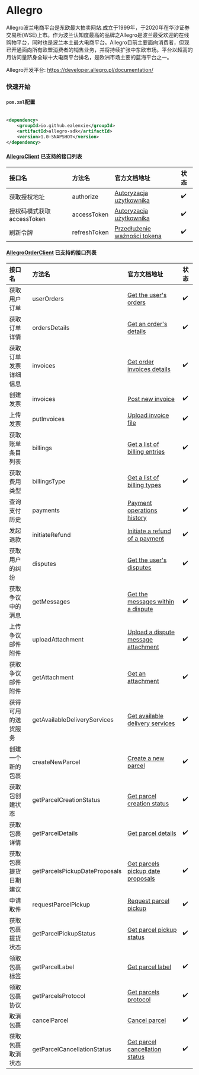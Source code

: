 Allegro
===========
<p>Allegro波兰电商平台是东欧最大拍卖网站.成立于1999年，于2020年在华沙证券交易所(WSE)上市。作为波兰认知度最高的品牌之Allegro是波兰最受欢迎的在线购物平台，同时也是波兰本土最大电商平台。Allegro目前主要面向消费者，但现已开通面向所有欧盟消费者的销售业务，并将持续扩张中东欧市场。平台以超高的月访问量跻身全球十大电商平台排名，是欧洲市场主要的蓝海平台之一。</p>

Allegro开发平台: https://developer.allegro.pl/documentation/

### 快速开始

#### `pom.xml`配置

```xml

<dependency>
    <groupId>io.github.ealenxie</groupId>
    <artifactId>allegro-sdk</artifactId>
    <version>1.0-SNAPSHOT</version>
</dependency>
```

#### [AllegroClient](https://github.com/EalenXie/sdk-all/blob/main/allegro-sdk/src/main/java/io/github/ealenxie/allegro/AllegroClient.java) 已支持的接口列表

| 接口名                | 方法名          | 官方文档地址                                                                                                              | 状态  |
|:-------------------|:-------------|:--------------------------------------------------------------------------------------------------------------------|:----|
| 获取授权地址             | authorize    | [Autoryzacja użytkownika](https://developer.allegro.pl/auth/#autoryzacja-u%c5%bcytkownika)                          | ✔️  |
| 授权码模式获取accessToken | accessToken  | [Autoryzacja użytkownika](https://developer.allegro.pl/auth/#autoryzacja-u%c5%bcytkownika)                          | ✔️  |
| 刷新令牌               | refreshToken | [Przedłużenie ważności tokena](https://developer.allegro.pl/auth/#przed%c5%82u%c5%bcenie-wa%c5%bcno%c5%9bci-tokena) | ✔️  |

#### [AllegroOrderClient](https://github.com/EalenXie/sdk-all/blob/main/allegro-sdk/src/main/java/io/github/ealenxie/allegro/AllegroOrderClient.java) 已支持的接口列表

| 接口名        | 方法名                           | 官方文档地址                                                                                                                       | 状态  |
|:-----------|:------------------------------|:-----------------------------------------------------------------------------------------------------------------------------|:----|
| 获取用户订单     | userOrders                    | [Get the user's orders](https://developer.allegro.pl/documentation/#operation/getListOfOrdersUsingGET)                       | ✔️  |
| 获取订单详情     | ordersDetails                 | [Get an order's details](https://developer.allegro.pl/documentation/#operation/getOrdersDetailsUsingGET)                     | ✔️  |
| 获取订单发票详细信息 | invoices                      | [Get order invoices details](https://developer.allegro.pl/documentation/#operation/getOrderInvoicesDetails)                  | ✔️  |
| 创建发票       | invoices                      | [Post new invoice](https://developer.allegro.pl/documentation/#operation/addOrderInvoicesMetadata)                           | ✔️  |
| 上传发票       | putInvoices                   | [Upload invoice file](https://developer.allegro.pl/documentation/#operation/uploadOrderInvoiceFile)                          | ✔️  |
| 获取账单条目列表   | billings                      | [Get a list of billing entries](https://developer.allegro.pl/documentation/#operation/getBillingEntries)                     | ✔️  |
| 获取费用类型     | billingsType                  | [Get a list of billing types](https://developer.allegro.pl/documentation/#operation/getBillingTypes)                         | ✔️  |
| 查询支付历史     | payments                      | [Payment operations history](https://developer.allegro.pl/documentation#operation/getAllegroParcelTrackingUsingGET)          | ✔️  |
| 发起退款       | initiateRefund                | [Initiate a refund of a payment](https://developer.allegro.pl/documentation/#operation/initiateRefund)                       | ✔️  |
| 获取用户的纠纷    | disputes                      | [Get the user's disputes](https://developer.allegro.pl/documentation/#tag/Disputes)                                          | ✔️  |
| 获取争议中的消息   | getMessages                   | [Get the messages within a dispute](https://developer.allegro.pl/documentation/#tag/Disputes)                                | ✔️  |
| 上传争议邮件附件   | uploadAttachment              | [Upload a dispute message attachment](https://developer.allegro.pl/documentation/#operation/uploadDisputeAttachmentUsingPUT) | ✔️  |
| 获取争议邮件附件   | getAttachment                 | [Get an attachment](https://developer.allegro.pl/documentation/#operation/getAttachmentUsingGET)                             | ✔️  |
| 获得可用的送货服务  | getAvailableDeliveryServices  | [Get available delivery services](https://developer.allegro.pl/documentation/#operation/getAvailableDeliveryServices)        | ✔️  |
| 创建一个新的包裹   | createNewParcel               | [Create a new parcel](https://developer.allegro.pl/documentation/#operation/createNewParcel)                                 | ✔️  |
| 获取包创建状态    | getParcelCreationStatus       | [Get parcel creation status](https://developer.allegro.pl/documentation/#operation/getParcelCreationStatus)                  | ✔️  |
| 获取包裹详情     | getParcelDetails              | [Get parcel details](https://developer.allegro.pl/documentation/#operation/getParcelDetails)                                 | ✔️  |
| 获取包裹提货日期建议 | getParcelsPickupDateProposals | [Get parcels pickup date proposals](https://developer.allegro.pl/documentation/#operation/getParcelsPickupDateProposals)     | ✔️  |
| 申请取件       | requestParcelPickup           | [Request parcel pickup](https://developer.allegro.pl/documentation/#operation/requestParcelPickup)                           | ✔️  |
| 获取包裹提货状态   | getParcelPickupStatus         | [Get parcel pickup status](https://developer.allegro.pl/documentation/#operation/getParcelPickupStatus)                      | ✔️  |
| 领取包裹标签     | getParcelLabel                | [Get parcel label](https://developer.allegro.pl/documentation/#operation/getParcelLabel)                                     | ✔️  |
| 领取包裹协议     | getParcelsProtocol            | [Get parcels protocol](https://developer.allegro.pl/documentation/#operation/getParcelsProtocol)                             | ✔️  |
| 取消包裹       | cancelParcel                  | [Cancel parcel](https://developer.allegro.pl/documentation/#operation/cancelParcel)                                          | ✔️  |
| 获取包裹取消状态   | getParcelCancellationStatus   | [Get parcel cancellation status](https://developer.allegro.pl/documentation/#operation/getParcelCancellationStatus)          | ✔️  |
